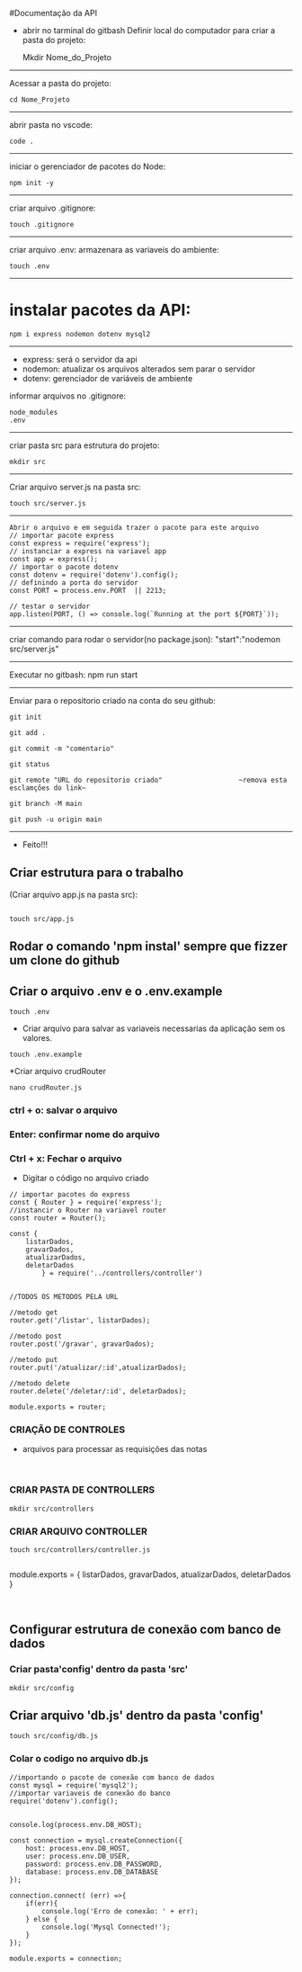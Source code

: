 #Documentação da API
* abrir no tarminal do gitbash
Definir local do computador para criar a pasta do projeto:

    Mkdir Nome_do_Projeto
***
Acessar a pasta do projeto:

    cd Nome_Projeto
***
abrir pasta no vscode:

    code .
***
iniciar o gerenciador de pacotes do Node:

    npm init -y
***
criar arquivo .gitignore:

    touch .gitignore
***
criar arquivo .env: armazenara as variaveis do ambiente:

    touch .env
***
 # instalar pacotes da API:

    npm i express nodemon dotenv mysql2
***
* express: será o servidor da api
* nodemon: atualizar os arquivos alterados sem parar o servidor
* dotenv: gerenciador de variáveis de ambiente

informar arquivos no .gitignore:

    node_modules
    .env
***
criar pasta src para estrutura do projeto:

    mkdir src
***
Criar arquivo server.js na pasta src:

    touch src/server.js
***
    Abrir o arquivo e em seguida trazer o pacote para este arquivo
    // importar pacote express
    const express = require('express');
    // instanciar a express na variavel app
    const app = express();
    // importar o pacote dotenv
    const dotenv = require('dotenv').config();
    // definindo a porta do servidor
    const PORT = process.env.PORT  || 2213;

    // testar o servidor
    app.listen(PORT, () => console.log(`Running at the port ${PORT}`));
***

criar comando para rodar o servidor(no package.json):
    "start":"nodemon src/server.js"
***
Executar no gitbash:
    npm run  start
***
Enviar para o repositorio criado na conta do seu github:
    
    git init
    
    git add .
    
    git commit -m "comentario"
    
    git status
    
    git remote "URL do repositorio criado"                   ~remova esta esclamções do link~
    
    git branch -M main
    
    git push -u origin main
***
* Feito!!!

## Criar estrutura para o trabalho

(Criar arquivo app.js na pasta src):
```

touch src/app.js
```

## Rodar o comando 'npm instal' sempre que fizzer um clone do github

## Criar o arquivo .env e o .env.example

````
touch .env
````

* Criar arquivo para salvar as variaveis necessarias da aplicação sem os valores.

````
touch .env.example
````

 *Criar arquivo crudRouter
````
nano crudRouter.js
````

### ctrl + o: salvar o arquivo
### Enter: confirmar nome do arquivo
### Ctrl + x: Fechar o arquivo

* Digitar o código no arquivo criado
````
// importar pacotes do express
const { Router } = require('express');
//instancir o Router na variavel router
const router = Router();

const {
    listarDados,
    gravarDados,
    atualizarDados,
    deletarDados
        } = require('../controllers/controller')


//TODOS OS METODOS PELA URL

//metodo get
router.get('/listar', listarDados);

//metodo post
router.post('/gravar', gravarDados);

//metodo put
router.put('/atualizar/:id',atualizarDados);

//metodo delete
router.delete('/deletar/:id', deletarDados);

module.exports = router;
````


### CRIAÇÃO DE CONTROLES
* arquivos para processar as requisições das notas


    <br>

### CRIAR PASTA DE CONTROLLERS

````
mkdir src/controllers
````

### CRIAR ARQUIVO CONTROLLER

````
touch src/controllers/controller.js
````
````
````
module.exports = {
    listarDados,
    gravarDados,
    atualizarDados,
    deletarDados
}

<br>

## Configurar estrutura de conexão com banco de dados
### Criar pasta'config' dentro da pasta 'src'

```
mkdir src/config
```

## Criar arquivo 'db.js' dentro da pasta 'config'

````
touch src/config/db.js
````

### Colar o codigo no arquivo db.js
````
//importando o pacote de conexão com banco de dados
const mysql = require('mysql2');
//importar variaveis de conexão do banco
require('dotenv').config();


console.log(process.env.DB_HOST);

const connection = mysql.createConnection({
    host: process.env.DB_HOST,
    user: process.env.DB_USER,
    password: process.env.DB_PASSWORD,
    database: process.env.DB_DATABASE
});

connection.connect( (err) =>{
    if(err){
        console.log('Erro de conexão: ' + err);
    } else {
        console.log('Mysql Connected!');
    }
});

module.exports = connection;
````
